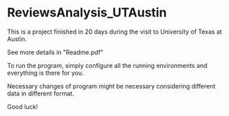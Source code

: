 # ReviewsAnalysis_UTAustin 

This is a project finished in 20 days during the visit to University of Texas at Austin.

See more details in "Readme.pdf"

To run the program, simply configure all the running environments and everything is there for you.

Necessary changes of program might be necessary considering different data in different format.

Good luck!